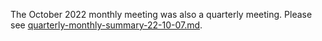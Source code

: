 The October 2022 monthly meeting was also a quarterly meeting. Please see [quarterly-monthly-summary-22-10-07.md](./quarterly-monthly-summary-22-10-07.md).